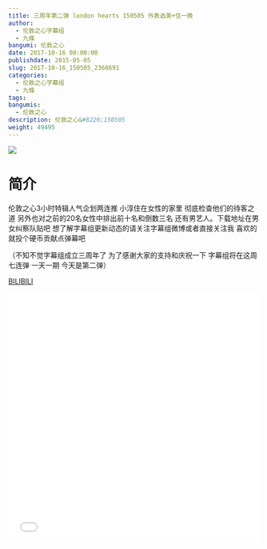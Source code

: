 ```yaml
---
title: 三周年第二弹 london hearts 150505 外表选美+住一晚
author: 
  - 伦敦之心字幕组
  - 九條
bangumi: 伦敦之心
date: 2017-10-16 00:00:00
publishdate: 2015-05-05
slug: 2017-10-16_150505_2368691
categories: 
  - 伦敦之心字幕组
  - 九條
tags: 
bangumis: 
  - 伦敦之心
description: 伦敦之心&#8226;150505
weight: 49495
---
```


![](https://i.imgur.com/XuP5mIE.jpg)

# 简介  
伦敦之心3小时特辑人气企划两连推 小淳住在女性的家里 彻底检查他们的待客之道 另外也对之前的20名女性中排出前十名和倒数三名 还有男艺人。下载地址在男女纠察队贴吧 想了解字幕组更新动态的请关注字幕组微博或者直接关注我 喜欢的就投个硬币贡献点弹幕吧


（不知不觉字幕组成立三周年了 为了感谢大家的支持和庆祝一下 字幕组将在这周七连弹 一天一期 今天是第二弹）

  [BILIBILI](https://www.bilibili.com/video/av2368691/)


<div class="vcontainer">  <iframe class='video' src="//www.bilibili.com/html/html5player.html?cid=3703128&aid=2368691" width="100%" height="500" frameborder="0" allowfullscreen="allowfullscreen"></iframe></div>
